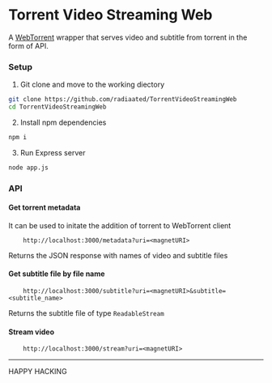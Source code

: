 # Torrent Video Streaming Web

A [WebTorrent](npmjs.com/package/webtorrent) wrapper that serves video and subtitle from torrent in the form of API.

### Setup

1. Git clone and move to the working diectory

```bash
git clone https://github.com/radiaated/TorrentVideoStreamingWeb
cd TorrentVideoStreamingWeb
```

2. Install npm dependencies

```bash
npm i
```

3. Run Express server

```bash
node app.js
```

### API

#### Get torrent metadata

It can be used to initate the addition of torrent to WebTorrent client

```
    http://localhost:3000/metadata?uri=<magnetURI>
```

Returns the JSON response with names of video and subtitle files

#### Get subtitle file by file name

```
    http://localhost:3000/subtitle?uri=<magnetURI>&subtitle=<subtitle_name>
```

Returns the subtitle file of type `ReadableStream`

#### Stream video

```
    http://localhost:3000/stream?uri=<magnetURI>
```

---

HAPPY HACKING

